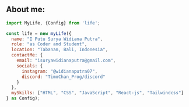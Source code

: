 ## About me:

```javascript
import MyLife, {Config} from 'life';

const life = new myLife({
  name: "I Putu Surya Widiana Putra",
  role: "as Coder and Student",
  location: "Tabanan, Bali, Indonesia",
  contactMe: {
    email: "isuryawidianaputra@gmail.com",
    socials: {
      instagram: "@widianaputra07",
      discord: "TimoChan_Prog/discord"
    }
  },
  mySkills: ["HTML", "CSS", "JavaScript", "React-js", "Tailwindcss"]
} as Config);
```

<!-- ![TailwindCSS](https://img.shields.io/badge/tailwindcss-%2338B2AC.svg?style=for-the-badge&logo=tailwind-css&logoColor=white) ![Next JS](https://img.shields.io/badge/Next-black?style=for-the-badge&logo=next.js&logoColor=white) ![JavaScript](https://img.shields.io/badge/javascript-%23323330.svg?style=for-the-badge&logo=javascript&logoColor=%23F7DF1E) ![CSS3](https://img.shields.io/badge/css3-%231572B6.svg?style=for-the-badge&logo=css3&logoColor=white) ![Next JS](https://img.shields.io/badge/Next-black?style=for-the-badge&logo=next.js&logoColor=white) ![GitHub](https://img.shields.io/badge/github-%23121011.svg?style=for-the-badge&logo=github&logoColor=white) -->
